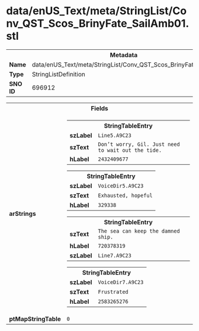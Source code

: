 <h1>data/enUS_Text/meta/StringList/Conv_QST_Scos_BrinyFate_SailAmb01.stl</h1><table><tr><th colspan="100%">Metadata</th></tr><tr><td><b>Name</b></td><td>data/enUS_Text/meta/StringList/Conv_QST_Scos_BrinyFate_SailAmb01.stl</td></tr><tr><td><b>Type</b></td><td>StringListDefinition</td></tr><tr><td><b>SNO ID</b></td><td>696912</td></tr></table>

<table><tr><th colspan="100%">Fields</th></tr><tr><td><b>arStrings</b></td><td><table><tr><th colspan="100%">StringTableEntry</th></tr><tr><td><b>szLabel</b></td><td><code>Line5.A9C23</code></td></tr><tr><td><b>szText</b></td><td><code>Don’t worry, Gil. Just need to wait out the tide.</code></td></tr><tr><td><b>hLabel</b></td><td><code>2432409677</code></td></tr></table>


<table><tr><th colspan="100%">StringTableEntry</th></tr><tr><td><b>szLabel</b></td><td><code>VoiceDir5.A9C23</code></td></tr><tr><td><b>szText</b></td><td><code>Exhausted, hopeful</code></td></tr><tr><td><b>hLabel</b></td><td><code>329338</code></td></tr></table>


<table><tr><th colspan="100%">StringTableEntry</th></tr><tr><td><b>szText</b></td><td><code>The sea can keep the damned ship.</code></td></tr><tr><td><b>hLabel</b></td><td><code>720378319</code></td></tr><tr><td><b>szLabel</b></td><td><code>Line7.A9C23</code></td></tr></table>


<table><tr><th colspan="100%">StringTableEntry</th></tr><tr><td><b>szLabel</b></td><td><code>VoiceDir7.A9C23</code></td></tr><tr><td><b>szText</b></td><td><code>Frustrated</code></td></tr><tr><td><b>hLabel</b></td><td><code>2583265276</code></td></tr></table>


</td></tr><tr><td><b>ptMapStringTable</b></td><td><code>0</code></td></tr></table>

